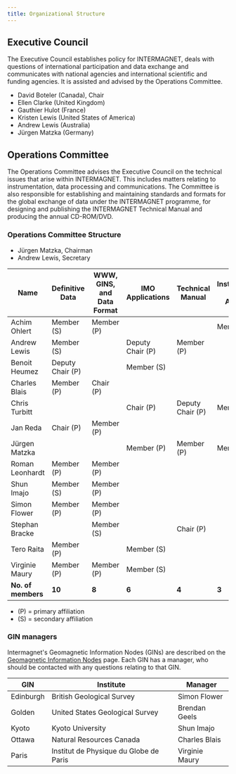 ```yaml
---
title: Organizational Structure
---
```


## Executive Council

The Executive Council establishes policy for INTERMAGNET, deals with questions of international participation and data exchange and communicates with national agencies and international scientific and funding agencies. It is assisted and advised by the Operations Committee.

- David Boteler (Canada), Chair
- Ellen Clarke (United Kingdom)
- Gauthier Hulot (France)
- Kristen Lewis (United States of America)
- Andrew Lewis (Australia)
- Jürgen Matzka (Germany)

## Operations Committee

The Operations Committee advises the Executive Council on the technical issues that arise within INTERMAGNET. This includes matters relating to instrumentation, data processing and communications. The Committee is also responsible for establishing and maintaining standards and formats for the global exchange of data under the INTERMAGNET programme, for designing and publishing the INTERMAGNET Technical Manual and producing the annual CD-ROM/DVD.

### Operations Committee Structure

- Jürgen Matzka, Chairman
- Andrew Lewis, Secretary

| Name | Definitive Data | WWW, GINS, and Data Format | IMO Applications | Technical Manual | Instrumentation and Data Acquisition |
|------|-----------------|----------------------------|------------------|------------------|--------------------------------------|
| Achim Ohlert | Member (S) | Member (P) | | | Member (S) |
| Andrew Lewis | Member (S) | | Deputy Chair (P) | Member (P) | |
| Benoit Heumez | Deputy Chair (P) | | Member (S) | | |
| Charles Blais | Member (P) | Chair (P) | | | |
| Chris Turbitt | | | Chair (P) | Deputy Chair (P) | Member (S) |
| Jan Reda | Chair (P) | Member (P) | | | |
| Jürgen Matzka | | | Member (P) | Member (P) | Member (S) |
| Roman Leonhardt | Member (P) | Member (P) | | | |
| Shun Imajo | Member (S) | Member (P) | | | |
| Simon Flower | Member (P) | Member (P) | | | |
| Stephan Bracke | | Member (S) | | Chair (P) | |
| Tero Raita | Member (P) | | Member (S) | | |
| Virginie Maury | Member (P) | Member (P) | Member (S) | | |
| **No. of members** | **10** | **8** | **6** | **4** | **3** |

- (P) = primary affiliation
- (S) = secondary affiliation

### GIN managers

Intermagnet's Geomagnetic Information Nodes (GINs) are described
on the [Geomagnetic Information Nodes](gins.md) page. Each GIN
has a manager, who should be contacted with any questions relating
to that GIN.

| GIN | Institute | Manager |
|-----|-----------|---------|
| Edinburgh | British Geological Survey | Simon Flower
| Golden | United States Geological Survey | Brendan Geels
| Kyoto | Kyoto University | Shun Imajo
| Ottawa | Natural Resources Canada | Charles Blais
| Paris | Institut de Physique du Globe de Paris | Virginie Maury
